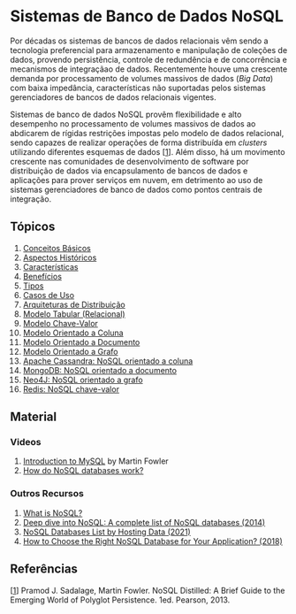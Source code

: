 # Sistemas de Banco de Dados NoSQL

Por d&eacute;cadas os sistemas de bancos de dados relacionais v&ecirc;m sendo a tecnologia preferencial para armazenamento e manipula&ccedil;&atilde;o de cole&ccedil;&otilde;es de dados, provendo persist&ecirc;ncia, controle de redund&ecirc;ncia e de concorr&ecirc;ncia e mecanismos de integra&ccedil;&atilde;ao de dados. Recentemente houve uma crescente demanda por processamento de volumes massivos de dados (*Big Data*) com baixa imped&acirc;ncia, caracter&iacute;sticas n&atilde;o suportadas pelos sistemas gerenciadores de bancos de dados relacionais vigentes.

Sistemas de banco de dados NoSQL prov&ecirc;m flexibilidade e alto desempenho no processamento de volumes massivos de dados ao abdicarem de r&iacute;gidas restri&ccedil;&otilde;es impostas pelo modelo de dados relacional, sendo capazes de realizar opera&ccedil;&otilde;es de forma distribu&iacute;da em *clusters* utilizando diferentes esquemas de dados \[[1](#Sadalage-2013-BOOK)\]. Al&eacute;m disso, h&aacute; um movimento crescente nas comunidades de desenvolvimento de software por distribui&ccedil;&atilde;o de dados via encapsulamento de bancos de dados e aplica&ccedil;&otilde;es para prover servi&ccedil;os em nuvem, em detrimento ao uso de sistemas gerenciadores de banco de dados como pontos centrais de integra&ccedil;&atilde;o.

## Tópicos

1. [Conceitos Básicos](docs/terminology.md)
1. [Aspectos Históricos](docs/history.md)
1. [Características](docs/properties.md)
1. [Benefícios](docs/benefits.md)
1. [Tipos](docs/types.md)
1. [Casos de Uso](docs/cases.md)
1. [Arquiteturas de Distribuição](docs/architecture.md)
1. [Modelo Tabular (Relacional)](docs/tabular.md)
1. [Modelo Chave-Valor](docs/keyvalue.md)
1. [Modelo Orientado a Coluna](docs/column.md)
1. [Modelo Orientado a Documento](docs/document.md)
1. [Modelo Orientado a Grafo](docs/graph.md)
1. [Apache Cassandra: NoSQL orientado a coluna](docs/cassandra.md)
1. [MongoDB: NoSQL orientado a documento](docs/mongo.md)
1. [Neo4J: NoSQL orientado a grafo](docs/neo4j.md)
1. [Redis: NoSQL chave-valor](docs/redis.md)

## Material

### Videos

1. [Introduction to MySQL](https://youtu.be/qI_g07C_Q5I) by Martin Fowler
1. [How do NoSQL databases work?](https://youtu.be/0buKQHokLK8)

### Outros Recursos

1. [What is NoSQL?](https://aws.amazon.com/nosql/)
1. [Deep dive into NoSQL: A complete list of NoSQL databases (2014)](https://bigdata-madesimple.com/a-deep-dive-into-nosql-a-complete-list-of-nosql-databases/)
1. [NoSQL Databases List by Hosting Data (2021)](https://hostingdata.co.uk/nosql-database/)
1. [How to Choose the Right NoSQL Database for Your Application? (2018)](https://www.dataversity.net/choose-right-nosql-database-application/)

## Refer&ecirc;ncias

<a name="Sadalage-2013-BOOK"></a>\[[1][1]\] Pramod J. Sadalage, Martin Fowler. NoSQL Distilled: A Brief Guide to the Emerging World of Polyglot Persistence. 1ed. Pearson, 2013.

[1]: https://doi.org/10.5555/2381014
